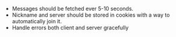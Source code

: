 - Messages should be fetched ever 5-10 seconds.
- Nickname and server should be stored in cookies with a way to automatically join it.
- Handle errors both client and server gracefully
